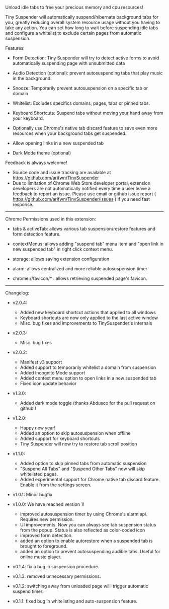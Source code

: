 Unload idle tabs to free your precious memory and cpu resources!

Tiny Suspender will automatically suspend/hibernate background tabs for you, greatly reducing overall system resource usage without you having to take any action. You can set how long to wait before suspending idle tabs and configure a whitelist to exclude certain pages from automatic suspension.

Features:

- Form Detection: Tiny Suspender will try to detect active forms to avoid automatically suspending page with unsubmitted data

- Audio Detection (optional): prevent autosuspending tabs that play music in the background.

- Snooze: Temporarily prevent autosuspension on a specific tab or domain

- Whitelist: Excludes specifics domains, pages, tabs or pinned tabs.

- Keyboard Shortcuts: Suspend tabs without moving your hand away from your keyboard.

- Optionally use Chrome's native tab discard feature to save even more resources when your background tabs get suspended.

- Allow opening links in a new suspended tab

- Dark Mode theme (optional)

Feedback is always welcome!
- Source code and issue tracking are available at https://github.com/arifwn/TinySuspender
- Due to limitation of Chrome Web Store developer portal, extension developers are not automatically notified every time a user leave a feedback to report an issue. Please use email or github issue report ( https://github.com/arifwn/TinySuspender/issues ) if you need fast response.

--------------------------------

Chrome Permissions used in this extension:

- tabs & activeTab: allows various tab suspension/restore features and form detection feature.

- contextMenus: allows adding "suspend tab" menu item and "open link in new suspended tab" in right click context menu.

- storage: allows saving extension configuration

- alarm: allows centralized and more reliable autosuspension timer

- chrome://favicon/* : allows retrieving suspended page's favicon.

--------------------------------

Changelog:

- v2.0.4:
    - Added new keyboard shortcut actions that applied to all windows
    - Keyboard shortcuts are now only applied to the last active window
    - Misc. bug fixes and improvements to TinySuspender's internals

- v2.0.3:
    - Misc. bug fixes

- v2.0.2:
    - Manifest v3 support
    - Added support to temporarily whitelist a domain from suspension
    - Added Incognito Mode support
    - Added context menu option to open links in a new suspended tab
    - Fixed icon update behavior

- v1.3.0:
    - Added dark mode toggle (thanks Abdusco for the pull request on github!)

- v1.2.0:
    - Happy new year!
    - Added an option to skip autosuspension when offline
    - Added support for keyboard shortcuts
    - Tiny Suspender will now try to restore tab scroll position

- v1.1.0:
    - Added option to skip pinned tabs from automatic suspension
    - "Suspend All Tabs" and "Suspend Other Tabs" now will skip whitelisted pages.
    - Added experimental support for Chrome native tab discard feature. Enable it from the settings screen.

- v1.0.1: Minor bugfix

- v1.0.0: We have reached version 1!
    - improved autosuspension timer by using Chrome's alarm api. Requires new permission.
    - UI improvements. Now you can always see tab suspension status from the popup. Status is also reflected as color-coded icon
    - improved form detection.
    - added an option to enable autorestore when a suspended tab is brought to foreground.
    - added an option to prevent autosuspending audible tabs. Useful for online music player.


- v0.1.4: fix a bug in suspension procedure.

- v0.1.3: removed unnecessary permissions.

- v0.1.2: switching away from unloaded page willl trigger automatic suspend timer.

- v0.1.1: fixed bug in whitelisting and auto-suspension feature.
